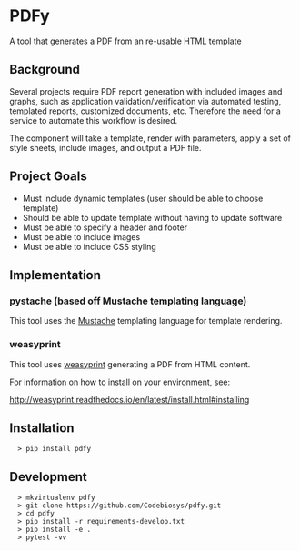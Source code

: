 # PDFy

A tool that generates a PDF from an re-usable HTML template


## Background

Several projects require PDF report generation with included images and graphs,
such as application validation/verification via automated testing,
templated reports, customized documents, etc. Therefore the need for a service
to automate this workflow is desired.

The component will take a template, render with parameters, apply a set of style
sheets, include images, and output a PDF file.


## Project Goals

* Must include dynamic templates (user should be able to choose template)
* Should be able to update template without having to update software
* Must be able to specify a header and footer
* Must be able to include images
* Must be able to include CSS styling


## Implementation

### pystache (based off Mustache templating language)

This tool uses the [Mustache](http://mustache.github.io/mustache.5.html)
templating language for template rendering.

### weasyprint

This tool uses [weasyprint](http://weasyprint.readthedocs.io/en/latest/)
generating a PDF from HTML content.

For information on how to install on your environment, see:

http://weasyprint.readthedocs.io/en/latest/install.html#installing


## Installation

```
  > pip install pdfy
```


## Development

```
  > mkvirtualenv pdfy
  > git clone https://github.com/Codebiosys/pdfy.git
  > cd pdfy
  > pip install -r requirements-develop.txt
  > pip install -e .
  > pytest -vv
```
